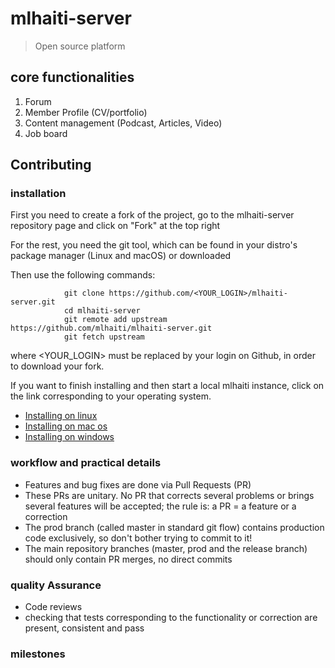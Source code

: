 # mlhaiti-server

> Open source platform 

## core functionalities 
  1. Forum 
  2. Member Profile (CV/portfolio)
  3. Content management (Podcast, Articles, Video)
  4. Job board

## Contributing 

### installation
First you need to create a fork of the project, go
to the mlhaiti-server repository page and click on "Fork" at the top right

For the rest, you need the git tool, which can be found in your distro's package 
manager (Linux and macOS) or downloaded

Then use the following commands:
           
                git clone https://github.com/<YOUR_LOGIN>/mlhaiti-server.git
                cd mlhaiti-server
                git remote add upstream https://github.com/mlhaiti/mlhaiti-server.git
                git fetch upstream
             
where <YOUR_LOGIN> must be replaced by your login on Github, in order to download your fork.

If you want to finish installing and then start a local mlhaiti instance, click on the link corresponding to your operating system.

* [Installing on linux](installing_linux.md)
* [Installing on mac os](installing_macos.md)
* [Installing on windows](installing_windows.md)
  
### workflow and practical details 

* Features and bug fixes are done via Pull Requests (PR)
* These PRs are unitary. No PR that corrects several problems or brings several features will be accepted; the rule is: a PR = a feature or a correction
* The prod branch (called master in standard git flow) contains production code exclusively, so don't bother trying to commit to it!
* The main repository branches (master, prod and the release branch) should only contain PR merges, no direct commits

### quality Assurance 

* Code reviews
* checking that tests corresponding to the functionality or correction are present, consistent and pass

### milestones
